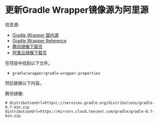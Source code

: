 # 更新Gradle Wrapper镜像源为阿里源

信息源:  

- [Gradle Wrapper 国内源](https://seepine.com/dev/gradle/wrapper/)
- [Gradle Wrapper Reference](https://docs.gradle.org/current/userguide/gradle_wrapper.html#sec:adding_wrapper)
- [腾讯镜像下载页](https://mirrors.cloud.tencent.com/apache/maven/maven-3/)
- [阿里云镜像下载页](https://mirrors.aliyun.com/apache/maven/maven-3/)

在项目中找到以下文件。

- `gradle/wrapper/gradle-wrapper.properties`

然后替换以下内容。

腾讯镜像:

```proerties
# distributionUrl=https\://services.gradle.org/distributions/gradle-8.7-bin.zip
distributionUrl=https://mirrors.cloud.tencent.com/gradle/gradle-8.7-bin.zip
```
